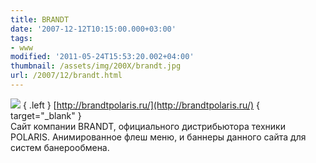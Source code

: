 ```yaml
---
title: BRANDT
date: '2007-12-12T10:15:00.000+03:00'
tags:
- www
modified: '2011-05-24T15:53:20.002+04:00'
thumbnail: /assets/img/200X/brandt.jpg
url: /2007/12/brandt.html
---
```

![](/assets/img/200X/brandt.jpg)
{ .left }
[http://brandtpolaris.ru/](http://brandtpolaris.ru/)
{ target="_blank" }  
Сайт компании BRANDT, официального дистрибьютора техники POLARIS. Анимированное флеш меню, и баннеры данного сайта для систем банерообмена.
